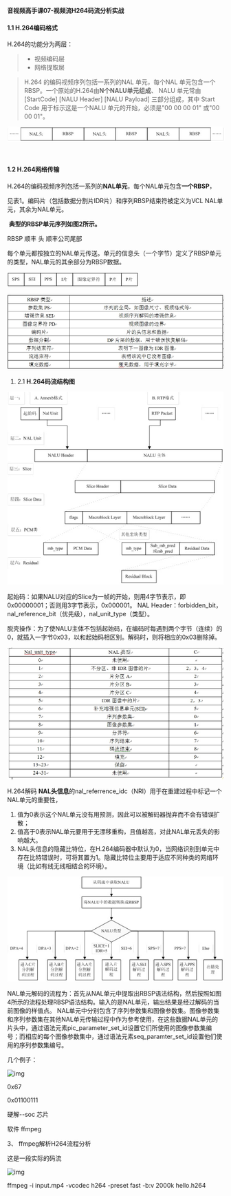 # 

#### 音视频高手课07-视频流H264码流分析实战



#### 1.1 H.264编码格式



H.264的功能分为两层：

> - 视频编码层 
> - 网络提取层 

> H.264 的编码视频序列包括一系列的NAL 单元，每个NAL 单元包含一个RBSP。一个原始的H.264由**N个NALU单元组成**、 NALU 单元常由 [StartCode] [NALU Header] [NALU Payload] 三部分组成，其中 Start Code 用于标示这是一个NALU 单元的开始，必须是"00 00 00 01" 或"00 00 01"。	

![img](img/68.png)

​	 



 

#### 1.2 H.264网络传输

​		H.264的编码视频序列包括一系列的**NAL单元**，每个NAL单元包含**一个RBSP**，

见表1。编码片（包括数据分割片IDR片）和序列RBSP结束符被定义为VCL NAL单元，其余为NAL单元。

​		**典型的RBSP单元序列如图2所示。**

RBSP  顺丰 头   顺丰公司尾部

每个单元都按独立的NAL单元传送。单元的信息头（一个字节）定义了RBSP单元的类型，NAL单元的其余部分为RBSP数据。

![img](img/69.png)

 

![img](img/70.png)

 

1. 2.1 **H.264码流结构图**     

![img](img/71.png)

  

起始码：如果NALU对应的Slice为一帧的开始，则用4字节表示，即0x00000001；否则用3字节表示，0x000001。 NAL Header：forbidden_bit，nal_reference_bit（优先级），nal_unit_type（类型）。

脱壳操作：为了使NALU主体不包括起始码，在编码时每遇到两个字节（连续）的0，就插入一字节0x03，以和起始码相区别。解码时，则将相应的0x03删除掉。

![img](img/72.png)

 

 H.264解码 **NAL头信息**的nal_referrence_idc（NRI）用于在重建过程中标记一个NAL单元的重要性，

1. 值为0表示这个NAL单元没有用预测，因此可以被解码器抛弃而不会有错误扩散；
2. 值高于0表示NAL单元要用于无漂移重构，且值越高，对此NAL单元丢失的影响越大。
3.  NAL头信息的隐藏比特位，在H.264编码器中默认为0，当网络识别到单元中存在比特错误时，可将其置为1。隐藏比特位主要用于适应不同种类的网络环境（比如有线无线相结合的环境）。     

![img](img/73.png)

 

NAL单元解码的流程为：首先从NAL单元中提取出RBSP语法结构，然后按照如图4所示的流程处理RBSP语法结构。输入的是NAL单元，输出结果是经过解码的当前图像的样值点。 NAL单元中分别包含了序列参数集和图像参数集。图像参数集和序列参数集在其他NAL单元传输过程中作为参考使用，在这些数据NAL单元的片头中，通过语法元素pic_parameter_set_id设置它们所使用的图像参数集编号；而相应的每个图像参数集中，通过语法元素seq_paramter_set_id设置他们使用的序列参数集编号。

几个例子：

![img](http://img.blog.csdn.net/20140720115202062?watermark/2/text/aHR0cDovL2Jsb2cuY3Nkbi5uZXQvY2hlbmNob25nXzIxOQ==/font/5a6L5L2T/fontsize/400/fill/I0JBQkFCMA==/dissolve/70/gravity/SouthEast)

 

0x67

0x01100111

硬解--soc 芯片

软件   ffmpeg

3、 ffmpeg解析H264流程分析

这是一段实际的码流

![img](http://img.blog.csdn.net/20140720115512525?watermark/2/text/aHR0cDovL2Jsb2cuY3Nkbi5uZXQvY2hlbmNob25nXzIxOQ==/font/5a6L5L2T/fontsize/400/fill/I0JBQkFCMA==/dissolve/70/gravity/SouthEast)

 

  ffmpeg -i input.mp4 -vcodec h264 -preset fast -b:v 2000k hello.h264 

 